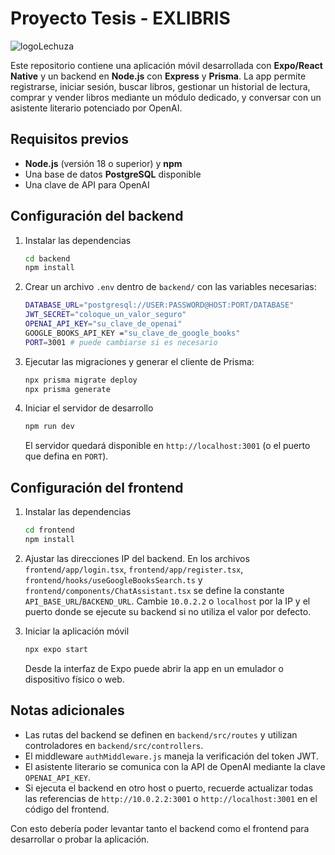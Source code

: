 # Proyecto Tesis - EXLIBRIS

![logoLechuza](https://github.com/user-attachments/assets/d6776236-f336-4b82-bd28-698af4b7ff47)

Este repositorio contiene una aplicación móvil desarrollada con **Expo/React Native** y un backend en **Node.js** con **Express** y **Prisma**. La app permite registrarse, iniciar sesión, buscar libros, gestionar un historial de lectura, comprar y vender libros mediante un módulo dedicado, y conversar con un asistente literario potenciado por OpenAI.

## Requisitos previos

- **Node.js** (versión 18 o superior) y **npm**
- Una base de datos **PostgreSQL** disponible
- Una clave de API para OpenAI

## Configuración del backend

1. Instalar las dependencias

   ```bash
   cd backend
   npm install
   ```

2. Crear un archivo `.env` dentro de `backend/` con las variables necesarias:

   ```bash
   DATABASE_URL="postgresql://USER:PASSWORD@HOST:PORT/DATABASE"
   JWT_SECRET="coloque_un_valor_seguro"
   OPENAI_API_KEY="su_clave_de_openai"
   GOOGLE_BOOKS_API_KEY ="su_clave_de_google_books"
   PORT=3001 # puede cambiarse si es necesario
   ```

3. Ejecutar las migraciones y generar el cliente de Prisma:

   ```bash
   npx prisma migrate deploy
   npx prisma generate
   ```

4. Iniciar el servidor de desarrollo

   ```bash
   npm run dev
   ```

   El servidor quedará disponible en `http://localhost:3001` (o el puerto que defina en `PORT`).

## Configuración del frontend

1. Instalar las dependencias

   ```bash
   cd frontend
   npm install
   ```

2. Ajustar las direcciones IP del backend. En los archivos `frontend/app/login.tsx`, `frontend/app/register.tsx`, `frontend/hooks/useGoogleBooksSearch.ts` y `frontend/components/ChatAssistant.tsx` se define la constante `API_BASE_URL`/`BACKEND_URL`. Cambie `10.0.2.2` o `localhost` por la IP y el puerto donde se ejecute su backend si no utiliza el valor por defecto.

3. Iniciar la aplicación móvil

   ```bash
   npx expo start
   ```

   Desde la interfaz de Expo puede abrir la app en un emulador o dispositivo físico o web.

## Notas adicionales

- Las rutas del backend se definen en `backend/src/routes` y utilizan controladores en `backend/src/controllers`.
- El middleware `authMiddleware.js` maneja la verificación del token JWT.
- El asistente literario se comunica con la API de OpenAI mediante la clave `OPENAI_API_KEY`.
- Si ejecuta el backend en otro host o puerto, recuerde actualizar todas las referencias de `http://10.0.2.2:3001` o `http://localhost:3001` en el código del frontend.

Con esto debería poder levantar tanto el backend como el frontend para desarrollar o probar la aplicación.
